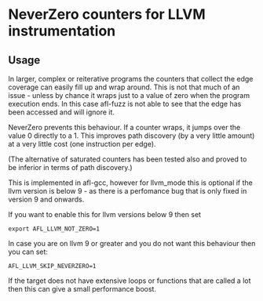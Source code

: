 # NeverZero counters for LLVM instrumentation

## Usage

In larger, complex or reiterative programs the counters that collect the edge
coverage can easily fill up and wrap around.
This is not that much of an issue - unless by chance it wraps just to a value
of zero when the program execution ends.
In this case afl-fuzz is not able to see that the edge has been accessed and
will ignore it.

NeverZero prevents this behaviour. If a counter wraps, it jumps over the value
0 directly to a 1. This improves path discovery (by a very little amount)
at a very little cost (one instruction per edge).

(The alternative of saturated counters has been tested also and proved to be
inferior in terms of path discovery.)

This is implemented in afl-gcc, however for llvm_mode this is optional if
the llvm version is below 9 - as there is a perfomance bug that is only fixed
in version 9 and onwards.

If you want to enable this for llvm versions below 9 then set

```
export AFL_LLVM_NOT_ZERO=1
```

In case you are on llvm 9 or greater and you do not want this behaviour then
you can set:
```
AFL_LLVM_SKIP_NEVERZERO=1
```
If the target does not have extensive loops or functions that are called
a lot then this can give a small performance boost.
